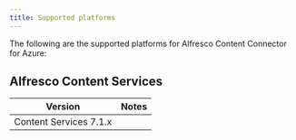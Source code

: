 ```yaml
---
title: Supported platforms
---
```


The following are the supported platforms for Alfresco Content Connector for Azure:

## Alfresco Content Services

| Version | Notes |
| ------- | ----- |
| Content Services 7.1.x | |
